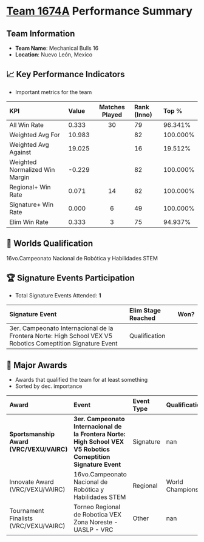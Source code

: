 # [Team 1674A](https://https://www.robotevents.com/teams/V5RC/1674A) Performance Summary

##  Team Information
- **Team Name**: Mechanical Bulls 16
- **Location**: Nuevo León, Mexico

## 📈 Key Performance Indicators
- Important metrics for the team

| KPI | Value | Matches Played | Rank (Inno) | Top % |
|:---|:-----|:--------------:|:----|:-----|
| All Win Rate | 0.333 | 30 | 79 | 96.341% |
| Weighted Avg For | 10.983 |  | 82 | 100.000% |
| Weighted Avg Against | 19.025 |  | 16 | 19.512% |
| Weighted Normalized Win Margin | -0.229 |  | 82 | 100.000% |
| Regional+ Win Rate | 0.071 | 14 | 82 | 100.000% |
| Signature+ Win Rate | 0.000 | 6 | 49 | 100.000% |
| Elim Win Rate | 0.333 | 3 | 75 | 94.937% |


## 🎯 Worlds Qualification
16vo.Campeonato Nacional de Robótica y Habilidades STEM

## 🏆 Signature Events Participation
- Total Signature Events Attended: **1**

| Signature Event | Elim Stage Reached | Won? |
|:----------------|:-------------------|:----|
| 3er. Campeonato Internacional de la Frontera Norte: High School VEX V5 Robotics Comeptition Signature Event | Qualification |  |


## 🥇 Major Awards
- Awards that qualified the team for at least something
- Sorted by dec. importance

| Award | Event | Event Type | Qualification |
|:------|:------|:-----------|:--------------|
| **Sportsmanship Award (VRC/VEXU/VAIRC)** | **3er. Campeonato Internacional de la Frontera Norte: High School VEX V5 Robotics Comeptition Signature Event** | Signature | nan |
| Innovate Award (VRC/VEXU/VAIRC) | 16vo.Campeonato Nacional de Robótica y Habilidades STEM | Regional | World Championship |
| Tournament Finalists (VRC/VEXU/VAIRC) | Torneo Regional de Robotica VEX Zona Noreste - UASLP - VRC | Other | nan |

